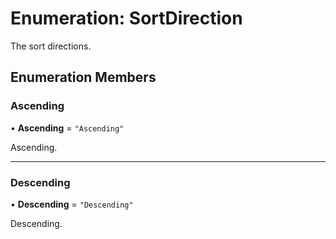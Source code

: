 # Enumeration: SortDirection

The sort directions.

## Enumeration Members

### Ascending

• **Ascending** = `"Ascending"`

Ascending.

---

### Descending

• **Descending** = `"Descending"`

Descending.
